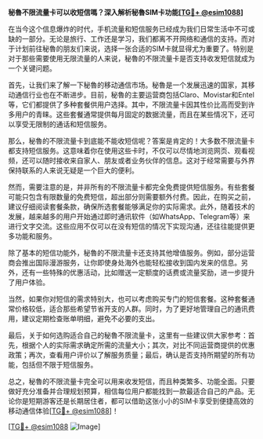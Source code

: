**秘魯不限流量卡可以收短信嗎？深入解析秘魯SIM卡功能[[TG💪+ @esim1088](https://t.me/s/esim1088)]**

在当今这个信息爆炸的时代，手机流量和短信服务已经成为我们日常生活中不可或缺的一部分。无论是旅行、工作还是学习，我们都离不开网络和通信的支持。而对于计划前往秘魯的朋友们来说，选择一张合适的SIM卡就显得尤为重要了。特别是对于那些需要使用无限流量的人来说，秘魯的不限流量卡是否支持收发短信就成为一个关键问题。

首先，让我们来了解一下秘魯的移动通信市场。秘魯是一个发展迅速的国家，其移动通信行业也在不断进步。目前，秘魯的主要运营商包括Claro、Movistar和Entel等，它们都提供了多种套餐供用户选择。其中，不限流量卡因其性价比高而受到许多用户的青睐。这些套餐通常提供每月固定的数据流量，而且在某些情况下，还可以享受无限制的通话和短信服务。

那么，秘魯的不限流量卡到底能不能收短信呢？答案是肯定的！大多数不限流量卡都支持短信服务。这意味着你在使用这些卡时，不仅可以尽情地浏览网页、观看视频，还可以随时接收来自家人、朋友或者业务伙伴的信息。这对于经常需要与外界保持联系的人来说无疑是一个巨大的便利。

然而，需要注意的是，并非所有的不限流量卡都完全免费提供短信服务。有些套餐可能只包含有限数量的免费短信，超出部分则需要额外付费。因此，在购买之前，建议仔细阅读套餐条款，确保所选套餐能够满足你的实际需求。此外，随着技术的发展，越来越多的用户开始通过即时通讯软件（如WhatsApp、Telegram等）来进行文字交流。这些应用不仅可以在没有短信的情况下实现沟通，还往往能提供更多功能和服务。

除了基本的短信功能外，秘魯的不限流量卡还支持其他增值服务。例如，部分运营商会推出国际漫游服务，让你即使身处海外也能轻松接收到国内发来的信息。另外，还有一些特殊的优惠活动，比如赠送一定额度的话费或流量奖励，进一步提升了用户体验。

当然，如果你对短信的需求特别大，也可以考虑购买专门的短信套餐。这种套餐通常价格较低，适合那些希望节省开支的人群。同时，为了更好地管理自己的通讯费用，建议定期检查账单明细，避免不必要的支出。

最后，关于如何选购适合自己的秘魯不限流量卡，这里有一些建议供大家参考：首先，根据个人的实际需求确定所需的流量大小；其次，对比不同运营商提供的优惠政策；再次，查看用户评价以了解服务质量；最后，确认是否支持所期望的所有功能，包括但不限于短信服务。

总之，秘魯的不限流量卡完全可以用来收发短信，而且种类繁多、功能全面。只要做好充分准备并合理规划预算，相信每位用户都能找到一款最适合自己的产品。无论你是短期游客还是长期居住者，都可以借助这张小小的SIM卡享受到便捷高效的移动通信体验[[TG💪+ @esim1088](https://t.me/s/esim1088)]！

[[TG💪+ @esim1088](https://t.me/s/esim1088) ![Image](https://i.postimg.cc/4NQfJmqS/Snipaste-2025-05-13-00-14-12.png)]